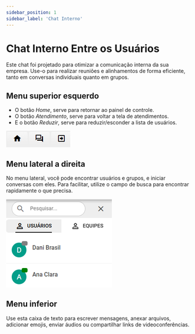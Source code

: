 ```yaml
---
sidebar_position: 1
sidebar_label: 'Chat Interno'
---
```


# Chat Interno Entre os Usuários

Este chat foi projetado para otimizar a comunicação interna da sua empresa. Use-o para realizar reuniões e alinhamentos de forma eficiente, tanto em conversas individuais quanto em grupos.

## Menu superior esquerdo

- O botão *Home*, serve para retornar ao painel de controle.
- O botão *Atendimento*, serve para voltar a tela de atendimentos.
- E o botão *Reduzir*, serve para reduzir/esconder a lista de usuários.

![alt text](assets/chatI.png)

## Menu lateral a direita
 
No menu lateral, você pode encontrar usuários e grupos, e iniciar conversas com eles. Para facilitar, 
utilize o campo de busca para encontrar rapidamente o que precisa.

![alt text](assets/chatMenu.png)

## Menu inferior

Use esta caixa de texto para escrever mensagens, anexar arquivos, adicionar emojis, enviar áudios ou compartilhar links de videoconferências.
